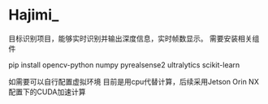 # Hajimi_
目标识别项目，能够实时识别并输出深度信息，实时帧数显示。
需要安装相关组件

pip install opencv-python numpy pyrealsense2 ultralytics scikit-learn

如需要可以自行配置虚拟环境
目前是用cpu代替计算，后续采用Jetson Orin NX配置下的CUDA加速计算
